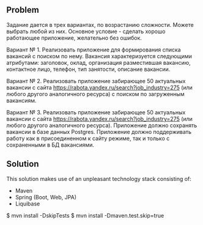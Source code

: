 

## Problem

Задание дается в трех вариантах, по возрастанию сложности. Можете
выбрать любой из них. Основное условие - сделать хорошо работающее
приложение, желательно без ошибок.

Вариант № 1. Реализовать приложение для формирования списка вакансий с
поиском по нему. Вакансия характеризуется следующими атрибутами:
заголовок, оклад, организация разместившая вакансию, контактное лицо,
телефон, тип занятости, описание вакансии.

Вариант № 2. Реализовать приложение забирающее 50 актуальных вакансии с
сайта https://rabota.yandex.ru/search?job_industry=275 (или любого
другого аналогичного ресурса) с поиском по загруженным вакансиям.

Вариант № 3. Реализовать приложение забирающее 50 актуальных вакансии с
сайта https://rabota.yandex.ru/search?job_industry=275 (или любого
другого аналогичного ресурса). Приложение должно сохранять вакансии в
базе данных Postgres. Приложение должно поддерживать работу как в
присоединенном к сайту режиме, так и только с сохраненными в БД вакансиями.

## Solution
This solution makes use of an unpleasant technology stack consisting of:
- Maven
- Spring (Boot, Web, JPA)
- Liquibase

$ mvn install -DskipTests
$ mvn install -Dmaven.test.skip=true